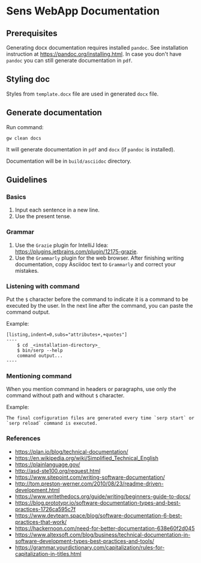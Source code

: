 # Sens WebApp Documentation

## Prerequisites

Generating docx documentation requires installed `pandoc`.
See installation instruction at https://pandoc.org/installing.html.
In case you don't have `pandoc` you can still generate documentation in `pdf`.

## Styling doc

Styles from `template.docx` file are used in generated `docx` file.

## Generate documentation

Run command:

    gw clean docs
    
It will generate documentation in `pdf` and `docx` (if `pandoc` is installed).

Documentation will be in `build/asciidoc` directory.

## Guidelines

### Basics

1. Input each sentence in a new line.
2. Use the present tense.

### Grammar

1. Use the `Grazie` plugin for IntelliJ Idea: https://plugins.jetbrains.com/plugin/12175-grazie.
2. Use the `Grammarly` plugin for the web browser.
After finishing writing documentation, copy Asciidoc text to `Grammarly` and correct your mistakes.

### Listening with command

Put the `$` character before the command to indicate it is a command to be executed by the user.
In the next line after the command, you can paste the command output.

Example:

    [listing,indent=0,subs="attributes+,+quotes"]
    ----
        $ cd _<installation-directory>_
        $ bin/serp --help
        command output...
    ----

### Mentioning command

When you mention command in headers or paragraphs, use only the command without path and without `$` character.

Example:

    The final configuration files are generated every time `serp start` or `serp reload` command is executed.

### References

- https://plan.io/blog/technical-documentation/
- https://en.wikipedia.org/wiki/Simplified_Technical_English
- https://plainlanguage.gov/
- http://asd-ste100.org/request.html
- https://www.sitepoint.com/writing-software-documentation/
- http://tom.preston-werner.com/2010/08/23/readme-driven-development.html
- https://www.writethedocs.org/guide/writing/beginners-guide-to-docs/
- https://blog.prototypr.io/software-documentation-types-and-best-practices-1726ca595c7f
- https://www.devteam.space/blog/software-documentation-6-best-practices-that-work/
- https://hackernoon.com/need-for-better-documentation-638e60f2d045
- https://www.altexsoft.com/blog/business/technical-documentation-in-software-development-types-best-practices-and-tools/
- https://grammar.yourdictionary.com/capitalization/rules-for-capitalization-in-titles.html
